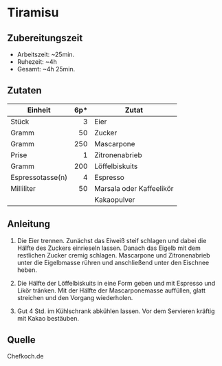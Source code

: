 # Tiramisu

## Zubereitungszeit

- Arbeitszeit: ~25min.
- Ruhezeit: ~4h
- Gesamt: ~4h 25min.

## Zutaten

| Einheit          | 6p* | Zutat                    |
|------------------|----:|--------------------------|
| Stück            | 3   | Eier                     |
| Gramm            | 50  | Zucker                   |
| Gramm            | 250 | Mascarpone               |
| Prise            | 1   | Zitronenabrieb           |
| Gramm            | 200 | Löffelbiskuits           |
| Espressotasse(n) | 4   | Espresso                 |
| Milliliter       | 50  | Marsala oder Kaffeelikör |
|                  |     | Kakaopulver              |

## Anleitung

1. Die Eier trennen. Zunächst das Eiweiß steif schlagen und dabei die Hälfte des
   Zuckers einrieseln lassen. Danach das Eigelb mit dem restlichen Zucker cremig
   schlagen. Mascarpone und Zitronenabrieb unter die Eigelbmasse rühren und
   anschließend unter den Eischnee heben.

2. Die Hälfte der Löffelbiskuits in eine Form geben und mit Espresso und Likör
   tränken. Mit der Hälfte der Mascarponemasse auffüllen, glatt streichen und
   den Vorgang wiederholen.

3. Gut 4 Std. im Kühlschrank abkühlen lassen. Vor dem Servieren kräftig mit
   Kakao bestäuben.

## Quelle

Chefkoch.de
